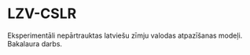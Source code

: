 # LZV-CSLR
Eksperimentāli nepārtrauktas latviešu zīmju valodas atpazīšanas modeļi. Bakalaura darbs.
